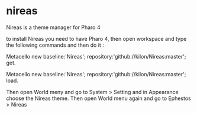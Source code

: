 nireas
======

Nireas is a theme manager for Pharo 4

to install Nireas you need to have Pharo 4, then open workspace and type the following commands and then do it :


Metacello new
baseline:'Nireas';
repository:'github://kilon/Nireas:master';
get.

Metacello new
baseline:'Nireas';
repository:'github://kilon/Nireas:master';
load.

Then open World meny and go to System > Setting and in Appearance choose the
Nireas theme. Then open World menu again and go to Ephestos > Nireas
